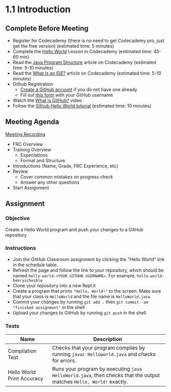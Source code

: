 # 1.1 Introduction
## Complete Before Meeting
* Register for Codecademy (there is no need to get Codecademy pro, just get the  free version) (estimated time: 5 minutes)
* Complete the [Hello World](https://www.codecademy.com/courses/learn-java/lessons/hello-world-java) Lesson in Codecademy (estimated time: 45-60 min)
* Read the [Java Program Structure](https://www.codecademy.com/courses/learn-java/articles/java-program-structure) article on Codecademy (estimated time: 5-10 minutes)
* Read the [What Is an IDE?](https://www.codecademy.com/courses/learn-java/articles/what-is-an-ide) article on Codecademy (estimated time: 5-10 minutes)
* Github Registration
    * [Create a GitHub account](https://github.com/signup) if you do not have one already
    * Fill out [this form](https://forms.gle/RiuH2QapUSE5yNRV7) with your GitHub username
* Watch the [What is GitHub?](https://www.youtube.com/watch?v=w3jLJU7DT5E) video
* Follow the [Github Hello World tutorial](https://guides.github.com/activities/hello-world/) (estimated time: 10 minutes)

## Meeting Agenda
[Meeting Recording](https://us02web.zoom.us/rec/share/hagFvTRnnKieFIWBa8KFOxvDNdZ597ao9zGf8njFAgHpSMm6kPvnBo7hgrBuvFM3.LvmMCtDq-EU_zYo3)

* FRC Overview
* Training Overview
    * Expectations
    * Format and Structure
* Introductions (Name, Grade, FRC Experience, etc)
* Review
    * Cover common mistakes on progress check
    * Answer any other  questions
* Start Assignment

## Assignment

### Objective
Create a Hello World program and push your changes to a GitHub repository

### Instructions
* Join the GitHub Classroom assignment by clicking the "Hello World" link in the schedule table.
* Refresh the page and follow the link to your repository, which should be named `hello-world-<YOUR GITHUB USERNAME>`. For example, `hello-world-henryscheible`
* Clone your repository into a new Repl.it
* Create a program that prints `"Hello, World!"` to the screen. Make sure that your class is `HelloWorld` and the file name is `HelloWorld.java`
* Commit your changes by running `git add .` then `git commit -am "finished assignment"` in the shell
* Upload your changes to GitHub  by running `git push` in the shell

### Tests
| Name | Description |
| --- | --- |
| Compilation Test | Checks that your program compiles by running `javac Helloworld.java` and checks for errors. |
| Hello World Print Accuracy | Runs your program by executing `java HelloWorld.java`, then checks that the output matches `Hello, World!` exactly. |

